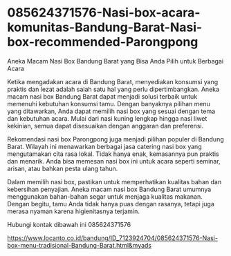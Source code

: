 # 085624371576-Nasi-box-acara-komunitas-Bandung-Barat-Nasi-box-recommended-Parongpong
Aneka Macam Nasi Box Bandung Barat yang Bisa Anda Pilih untuk Berbagai Acara

Ketika mengadakan acara di Bandung Barat, menyediakan konsumsi yang praktis dan lezat adalah salah satu hal yang perlu dipertimbangkan. Aneka macam nasi box Bandung Barat dapat menjadi solusi terbaik untuk memenuhi kebutuhan konsumsi tamu. Dengan banyaknya pilihan menu yang ditawarkan, Anda dapat memilih nasi box yang sesuai dengan tema dan kebutuhan acara. Mulai dari nasi kuning lengkap hingga nasi liwet kekinian, semua dapat disesuaikan dengan anggaran dan preferensi.

Rekomendasi nasi box Parongpong juga menjadi pilihan populer di Bandung Barat. Wilayah ini menawarkan berbagai jasa catering nasi box yang mengutamakan cita rasa lokal. Tidak hanya enak, kemasannya pun praktis dan menarik. Anda bisa memesan nasi box ini untuk acara seperti seminar, arisan, atau bahkan pesta ulang tahun.

Dalam memilih nasi box, pastikan untuk memperhatikan kualitas bahan dan kebersihan penyajian. Aneka macam nasi box Bandung Barat umumnya menggunakan bahan-bahan segar untuk menjaga kualitas makanan. Dengan begitu, tamu Anda tidak hanya puas dengan rasanya, tetapi juga merasa nyaman karena higienitasnya terjamin.

Hubungi kontak dibawah ini
085624371576

https://www.locanto.co.id/bandung/ID_7123924704/085624371576-Nasi-box-menu-tradisional-Bandung-Barat.html&myads
